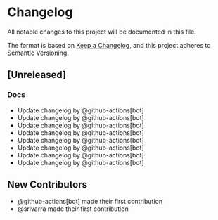 # Changelog

All notable changes to this project will be documented in this file.

The format is based on [Keep a Changelog](https://keepachangelog.com/en/1.0.0/),
and this project adheres to [Semantic Versioning](https://semver.org/spec/v2.0.0.html).

## [Unreleased]

### Docs
- Update changelog by @github-actions[bot]
- Update changelog by @github-actions[bot]
- Update changelog by @github-actions[bot]
- Update changelog by @github-actions[bot]
- Update changelog by @github-actions[bot]
- Update changelog by @github-actions[bot]
- Update changelog by @github-actions[bot]
- Update changelog by @github-actions[bot]

## New Contributors
* @github-actions[bot] made their first contribution
* @srivarra made their first contribution
